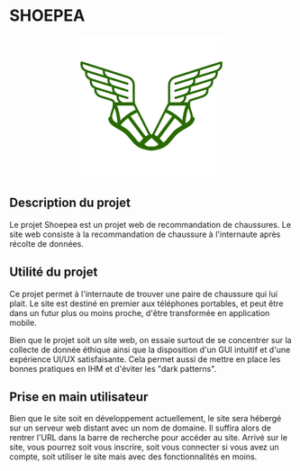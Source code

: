 # SHOEPEA

<p align="center"><img width="50%" src="images/logo/png/logo.png"/></p>

## Description du projet

Le projet Shoepea est un projet web de recommandation de chaussures. Le site web consiste à la recommandation de chaussure à l'internaute après récolte de données.

## Utilité du projet

Ce projet permet à l'internaute de trouver une paire de chaussure qui lui plait. Le site est destiné en premier aux téléphones portables, et peut être dans un futur plus ou moins proche, d'être transformée en application mobile. 

Bien que le projet soit un site web, on essaie surtout de se concentrer sur la collecte de donnée éthique ainsi que la disposition d'un GUI intuitif et d'une expérience UI/UX satisfaisante. Cela permet aussi de mettre en place les bonnes pratiques en IHM et d'éviter les "dark patterns".

## Prise en main utilisateur

Bien que le site soit en développement actuellement, le site sera hébergé sur un serveur web distant avec un nom de domaine. Il suffira alors de rentrer l'URL dans la barre de recherche pour accéder au site.
Arrivé sur le site, vous pourrez soit vous inscrire, soit vous connecter si vous avez un compte, soit utiliser le site mais avec des fonctionnalités en moins.
